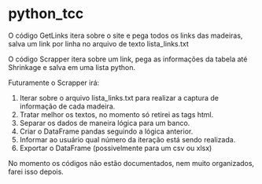 # python_tcc
O código GetLinks itera sobre o site e pega todos os links das madeiras, salva um link por linha no arquivo de texto lista_links.txt

O código Scrapper itera sobre um link, pega as informações da tabela até Shrinkage e salva em uma lista python.

Futuramente o Scrapper irá:
  1. Iterar sobre o arquivo lista_links.txt para realizar a captura de informação de cada madeira.
  2. Tratar melhor os textos, no momento só retirei as tags html.
  3. Separar os dados de maneira lógica para um banco.
  4. Criar o DataFrame pandas seguindo a lógica anterior.
  5. Informar ao usuário qual número da iteração está sendo realizada.
  6. Exportar o DataFrame (possivelmente para um csv ou xlsx)
  
  No momento os códigos não estão documentados, nem muito organizados, farei isso depois.
